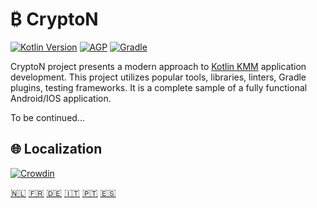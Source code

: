# ₿ CryptoN

[![Kotlin Version](https://img.shields.io/badge/Kotlin-1.7.x-blue.svg)](https://kotlinlang.org)
[![AGP](https://img.shields.io/badge/AGP-7.x-blue?style=flat)](https://developer.android.com/studio/releases/gradle-plugin)
[![Gradle](https://img.shields.io/badge/Gradle-7.x-blue?style=flat)](https://gradle.org)

CryptoN project presents a modern approach to
[Kotlin KMM](https://kotlinlang.org/lp/mobile) application development. This project utilizes
popular tools, libraries, linters, Gradle plugins, testing frameworks. It is a complete sample of a fully
functional Android/IOS application.

To be continued...

## 🌐 Localization

[![Crowdin](https://badges.crowdin.net/crypton/localized.svg)](https://crowdin.com/project/crypton)

[🇳🇱](https://crowdin.com/project/crypton/nl)
[🇫🇷](https://crowdin.com/project/crypton/fr)
[🇩🇪](https://crowdin.com/project/crypton/de)
[🇮🇹](https://crowdin.com/project/crypton/it)
[🇵🇹](https://crowdin.com/project/crypton/pt-PT)
[🇪🇸](https://crowdin.com/project/crypton/es-ES)

